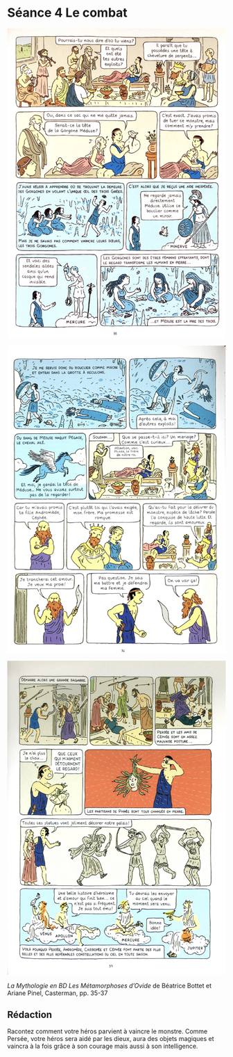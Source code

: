 # Séance 4 Le combat

![](https://github.com/YannHY/cours/blob/master/Collège/Sixième/Séquence%201/Persée.jpeg)

![](https://github.com/YannHY/cours/blob/master/Collège/Sixième/Séquence%201/Persée%202.jpeg)

![](https://github.com/YannHY/cours/blob/master/Collège/Sixième/Séquence%201/Persée%203.jpeg)

*La Mythologie en BD Les Métamorphoses d’Ovide* de Béatrice Bottet et Ariane Pinel, Casterman, pp. 35-37

## Rédaction

Racontez comment votre héros parvient à vaincre le monstre. Comme Persée, votre héros sera aidé par les dieux, aura des objets magiques et vaincra à la fois grâce à son courage mais aussi à son intelligence.

